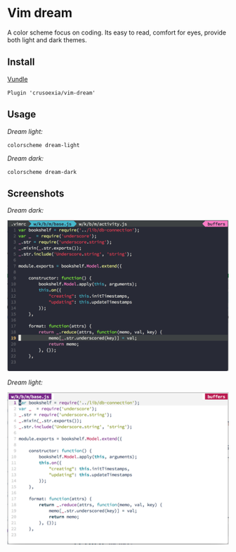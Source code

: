 Vim dream
=========

A color scheme focus on coding. Its easy to read, comfort for eyes, provide both light and dark themes.

Install
---------

[Vundle](https://github.com/gmarik/Vundle.vim)

    Plugin 'crusoexia/vim-dream'

Usage
---------

_Dream light:_

    colorscheme dream-light

_Dream dark:_

    colorscheme dream-dark

Screenshots
---------

_Dream dark:_

![dream-dark](./screenshots/dream-dark.png)

_Dream light:_

![dream-light](./screenshots/dream-light.png)
